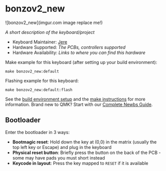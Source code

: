 # bonzov2_new

![bonzov2_new](imgur.com image replace me!)

*A short description of the keyboard/project*

* Keyboard Maintainer: [Jere](https://github.com/Jekkuu)
* Hardware Supported: *The PCBs, controllers supported*
* Hardware Availability: *Links to where you can find this hardware*

Make example for this keyboard (after setting up your build environment):

    make bonzov2_new:default

Flashing example for this keyboard:

    make bonzov2_new:default:flash

See the [build environment setup](https://docs.qmk.fm/#/getting_started_build_tools) and the [make instructions](https://docs.qmk.fm/#/getting_started_make_guide) for more information. Brand new to QMK? Start with our [Complete Newbs Guide](https://docs.qmk.fm/#/newbs).

## Bootloader

Enter the bootloader in 3 ways:

* **Bootmagic reset**: Hold down the key at (0,0) in the matrix (usually the top left key or Escape) and plug in the keyboard
* **Physical reset button**: Briefly press the button on the back of the PCB - some may have pads you must short instead
* **Keycode in layout**: Press the key mapped to `RESET` if it is available
